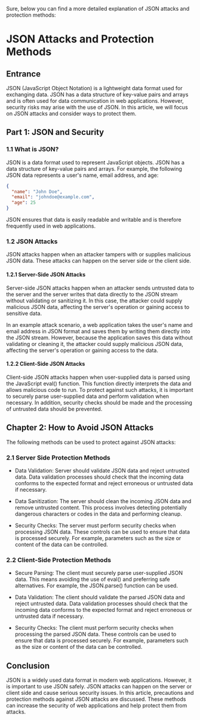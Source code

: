 Sure, below you can find a more detailed explanation of JSON attacks and protection methods:

# JSON Attacks and Protection Methods

## Entrance

JSON (JavaScript Object Notation) is a lightweight data format used for exchanging data. JSON has a data structure of key-value pairs and arrays and is often used for data communication in web applications. However, security risks may arise with the use of JSON. In this article, we will focus on JSON attacks and consider ways to protect them.

## Part 1: JSON and Security

### 1.1 What is JSON?

JSON is a data format used to represent JavaScript objects. JSON has a data structure of key-value pairs and arrays. For example, the following JSON data represents a user's name, email address, and age:

```json
{
  "name": "John Doe",
  "email": "johndoe@example.com",
  "age": 25
}
```
JSON ensures that data is easily readable and writable and is therefore frequently used in web applications.

### 1.2 JSON Attacks

JSON attacks happen when an attacker tampers with or supplies malicious JSON data. These attacks can happen on the server side or the client side.

#### 1.2.1 Server-Side JSON Attacks

Server-side JSON attacks happen when an attacker sends untrusted data to the server and the server writes that data directly to the JSON stream without validating or sanitizing it. In this case, the attacker could supply malicious JSON data, affecting the server's operation or gaining access to sensitive data.

In an example attack scenario, a web application takes the user's name and email address in JSON format and saves them by writing them directly into the JSON stream. However, because the application saves this data without validating or cleaning it, the attacker could supply malicious JSON data, affecting the server's operation or gaining access to the data.

#### 1.2.2 Client-Side JSON Attacks

Client-side JSON attacks happen when user-supplied data is parsed using the JavaScript eval() function. This function directly interprets the data and allows malicious code to run. To protect against such attacks, it is important to securely parse user-supplied data and perform validation when necessary. In addition, security checks should be made and the processing of untrusted data should be prevented.

## Chapter 2: How to Avoid JSON Attacks

The following methods can be used to protect against JSON attacks:

### 2.1 Server Side Protection Methods

- Data Validation: Server should validate JSON data and reject untrusted data. Data validation processes should check that the incoming data conforms to the expected format and reject erroneous or untrusted data if necessary.

- Data Sanitization: The server should clean the incoming JSON data and remove untrusted content. This process involves detecting potentially dangerous characters or codes in the data and performing cleanup.

- Security Checks: The server must perform security checks when processing JSON data. These controls can be used to ensure that data is processed securely. For example, parameters such as the size or content of the data can be controlled.

### 2.2 Client-Side Protection Methods

- Secure Parsing: The client must securely parse user-supplied JSON data. This means avoiding the use of eval() and preferring safe alternatives. For example, the JSON.parse() function can be used.

- Data Validation: The client should validate the parsed JSON data and reject untrusted data. Data validation processes should check that the incoming data conforms to the expected format and reject erroneous or untrusted data if necessary.

- Security Checks: The client must perform security checks when processing the parsed JSON data. These controls can be used to ensure that data is processed securely. For example, parameters such as the size or content of the data can be controlled.

## Conclusion

JSON is a widely used data format in modern web applications. However, it is important to use JSON safely. JSON attacks can happen on the server or client side and cause serious security issues. In this article, precautions and protection methods against JSON attacks are discussed. These methods can increase the security of web applications and help protect them from attacks.